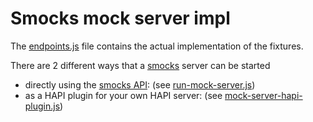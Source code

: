 Smocks mock server impl
=======================

The [endpoints.js](./endpoints.js) file contains the actual implementation of the fixtures.

There are 2 different ways that a [smocks](https://github.com/jhudson8/smocks) server can be started

* directly using the [smocks API](http://jhudson8.github.io/fancydocs/index.html#project/jhudson8/smocks/section/Starting%2520the%2520server): (see [run-mock-server.js](./run-mock-server.js))
* as a HAPI plugin for your own HAPI server: (see [mock-server-hapi-plugin.js](./mock-server-hapi-plugin.js))
